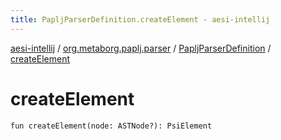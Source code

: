 ```yaml
---
title: PapljParserDefinition.createElement - aesi-intellij
---
```


[aesi-intellij](../../index.html) / [org.metaborg.paplj.parser](../index.html) / [PapljParserDefinition](index.html) / [createElement](.)

# createElement

`fun createElement(node: ASTNode?): PsiElement`